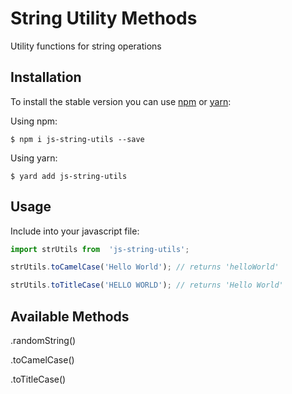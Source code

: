 # String Utility Methods
Utility functions for string operations

## Installation
To install the stable version you can use [npm](https://npmjs.org/) or [yarn](https://yarnpkg.com/en/):

Using npm:
```shell
$ npm i js-string-utils --save
```

Using yarn:
```shell
$ yard add js-string-utils
```

## Usage
Include into your javascript file:
```js
import strUtils from  'js-string-utils';

strUtils.toCamelCase('Hello World'); // returns 'helloWorld'

strUtils.toTitleCase('HELLO WORLD'); // returns 'Hello World'
```

## Available Methods

.randomString()

.toCamelCase()

.toTitleCase()